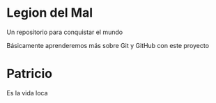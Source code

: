 # Legion del Mal
Un repositorio para conquistar el mundo

Básicamente aprenderemos más sobre Git y GitHub con este proyecto


# Patricio

Es la vida loca
